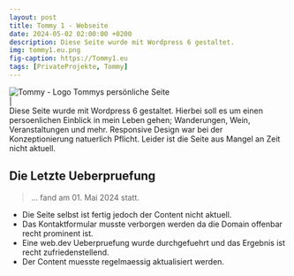 ```yaml
---
layout: post
title: Tommy 1 - Webseite
date: 2024-05-02 02:00:00 +0200
description: Diese Seite wurde mit Wordpress 6 gestaltet.
img: tommy1.eu.png
fig-caption: https://Tommy1.eu
tags: [PrivateProjekte, Tommy]
---
```

<img src="https://tommy1.eu/favicon.ico" alt="Tommy - Logo">
Tommys persönliche Seite
<br>|<br>
Diese Seite wurde mit Wordpress 6 gestaltet. Hierbei soll es um einen persoenlichen Einblick in mein Leben gehen; 
Wanderungen, Wein, Veranstaltungen und mehr. Responsive Design war bei der Konzeptionierung natuerlich Pflicht. Leider ist die Seite aus Mangel an Zeit nicht aktuell.

## Die Letzte Ueberpruefung
>... fand am 01. Mai 2024 statt.

* Die Seite selbst ist fertig jedoch der Content nicht aktuell.
* Das Kontaktformular musste verborgen werden da die Domain offenbar recht prominent ist.
* Eine web.dev Ueberpruefung wurde durchgefuehrt und das Ergebnis ist recht zufriedenstellend.
* Der Content muesste regelmaessig aktualisiert werden.

